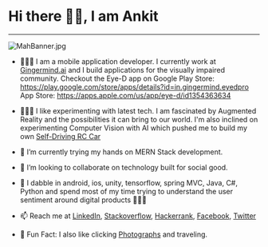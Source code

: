 # Hi there 👋🏽, I am Ankit   

---

![MahBanner.jpg](https://www.dropbox.com/s/zbi233d2gstw4xv/MahBanner.jpg?dl=0&raw=1)

- 👨🏻‍💻 I am a mobile application developer. I currently work at [Gingermind.ai](https://gingermind.ai/) and I build applications for the visually impaired community. Checkout the Eye-D app on 
Google Play Store: https://play.google.com/store/apps/details?id=in.gingermind.eyedpro 
App Store: https://apps.apple.com/us/app/eye-d/id1354363634

- 👨🏻‍🔬  I like experimenting with latest tech. I am fascinated by Augmented Reality and the possibilities it can bring to our world. I'm also inclined on experimenting Computer Vision with AI which pushed me to build my own [Self-Driving RC Car](https://github.com/ANDESH97/Self_Driving_RC_Car)

- 🌱  I’m currently trying my hands on MERN Stack development.
- 👯 I’m looking to collaborate on technology built for social good.
- 💬  I dabble in android, ios, unity, tensorflow, spring MVC, Java, C#, Python and spend most of my time trying to understand the user sentiment around digital products 🤷🏻‍♂️
- 📫 Reach me at [LinkedIn](https://www.linkedin.com/in/ankit-deshmukh-9818029000/), [Stackoverflow](https://stackoverflow.com/users/6772704/ankit-deshmukh), [Hackerrank](https://www.hackerrank.com/ANDESH97), [Facebook](https://www.facebook.com/profile.php?id=100007388086873), [Twitter](https://twitter.com/AnkitDe16412333)
- 📸 Fun Fact: I also like clicking [Photographs](https://www.instagram.com/ankit_deshmukh/) and traveling.
